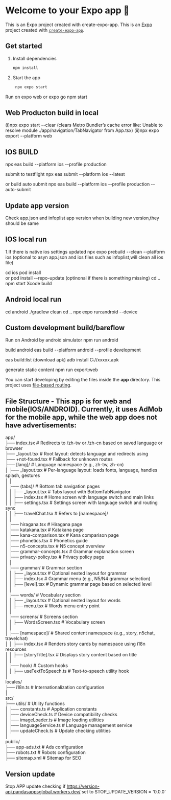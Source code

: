 # Welcome to your Expo app 👋

This is an Expo project created with create-expo-app.
This is an [Expo](https://expo.dev) project created with [`create-expo-app`](https://www.npmjs.com/package/create-expo-app).

## Get started

1. Install dependencies

   ```bash
   npm install
   ```

2. Start the app

   ```bash
    npx expo start
   ```

Run on expo web or expo go
npm start

## Web Producton build in local

(i)npx expo start --clear (clears Metro Bundler’s cache error like: Unable to resolve module ./app/navigation/TabNavigator from App.tsx)
(ii)npx expo export --platform web

## IOS BUILD

npx eas build --platform ios --profile production

submit to testflight
npx eas submit --platform ios --latest

or build auto submit
npx eas build --platform ios --profile production --auto-submit

## Update app version 
Check app.json and infoplist app version when building new version,they should be same  

## IOS local run

1.If there is native ios settings updated
npx expo prebuild --clean --platform ios
(optional to asyn app.json and ios files such as infoplist,will clean all ios file)

cd ios
pod install  
or
pod install --repo-update (optinonal if there is something missing)
cd ..
npm start
Xcode build

## Android local run

cd android
./gradlew clean
cd ..
npx expo run:android --device

## Custom development build/bareflow

Run on Android by android simulator
npm run android

build android
eas build --platform android --profile development

eas build:list (download apk)
adb install C://xxxxx.apk

generate static content
npm run export:web

You can start developing by editing the files inside the **app** directory. This project uses [file-based routing](https://docs.expo.dev/router/introduction).

## File Structure - This app is for web and mobile(IOS/ANDROID). Currently, it uses AdMob for the mobile app, while the web app does not have advertisements:

app/ \
├── index.tsx # Redirects to /zh-tw or /zh-cn based on saved language or browser \
├── \_layout.tsx # Root layout: detects language and redirects using <Redirect /> \
├── +not-found.tsx # Fallback for unknown routes \
├── [lang]/ # Language namespace (e.g., zh-tw, zh-cn) \
│ ├── \_layout.tsx # Per-language layout: loads fonts, language, handles splash, gestures \
│ │ \
│ ├── (tabs)/ # Bottom tab navigation pages \
│ │ ├── \_layout.tsx # Tabs layout with BottomTabNavigator \
│ │ ├── index.tsx # Home screen with language switch and main links \
│ │ ├── settings.tsx # Settings screen with language switch and routing sync \
│ │ ├── travelChat.tsx # Refers to [namespace]/ \
│ │ \
│ ├── hiragana.tsx # Hiragana page \
│ ├── katakana.tsx # Katakana page \
│ ├── kana-comparison.tsx # Kana comparison page \
│ ├── phonetics.tsx # Phonetics guide \
│ ├── n5-concepts.tsx # N5 concept overview \
│ ├── grammar-concepts.tsx # Grammar explanation screen \
│ ├── privacy-policy.tsx # Privacy policy page \
│ │ \
│ ├── grammar/ # Grammar section \
│ │ ├── \_layout.tsx # Optional nested layout for grammar \
│ │ ├── index.tsx # Grammar menu (e.g., N5/N4 grammar selection) \
│ │ ├── [level].tsx # Dynamic grammar page based on selected level \
│ │ \
│ ├── words/ # Vocabulary section \
│ │ ├── \_layout.tsx # Optional nested layout for words \
│ │ ├── menu.tsx # Words menu entry point \
│ │ \
│ ├── screens/ # Screens section \
│ │ ├── WordsScreen.tsx # Vocabulary screen \
│ │ \
│ ├── [namespace]/ # Shared content namespace (e.g., story, n5chat, travelchat) \
│ │ ├── index.tsx # Renders story cards by namespace using i18n resources \
│ │ ├── [storyTitle].tsx # Displays story content based on title \
│ │ \
│ ├── hook/ # Custom hooks \
│ │ ├── useTextToSpeech.ts # Text-to-speech utility hook \
│ \
locales/ \
├── i18n.ts # Internationalization configuration \
│ \
src/ \
├── utils/ # Utility functions \
│ ├── constants.ts # Application constants \
│ ├── deviceCheck.ts # Device compatibility checks \
│ ├── imageLoader.ts # Image loading utilities \
│ ├── languageService.ts # Language management service \
│ ├── updateCheck.ts # Update checking utilities \
│ \
public/ \
├── app-ads.txt # Ads configuration \
├── robots.txt # Robots configuration \
├── sitemap.xml # Sitemap for SEO

## Version update

Stop APP update checking if https://version-api.pandasappsglobal.workers.dev/ set to STOP_UPDATE_VERSION = '0.0.0'
